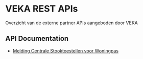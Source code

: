 # VEKA REST APIs

Overzicht van de externe partner APIs aangeboden door VEKA

## API Documentation

* [Melding Centrale Stooktoestellen voor Woningpas](/docs/mcs-wp-api.md)
